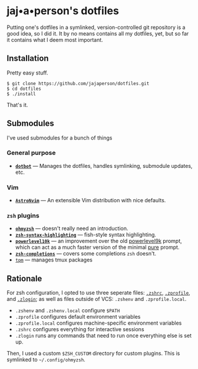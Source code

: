 # jaj•a•person's dotfiles

Putting one's dotfiles in a symlinked, version-controlled git repository is a
good idea, so I did it. It by no means contains all my dotfiles, yet, but so
far it contains what I deem most important.

## Installation

Pretty easy stuff.

```
$ git clone https://github.com/jajaperson/dotfiles.git
$ cd dotfiles
$ ./install
```

That's it.

## Submodules

I've used submodules for a bunch of things

### General purpose

- [**`dotbot`**](https://github.com/anishathalye/dotbot) — Manages the
  dotfiles, handles symlinking, submodule updates, etc.

### Vim

- [**`AstroNvim`**](https://github.com/AstroNvim/AstroNvim) — An extensible Vim distribution with nice defaults.

### `zsh` plugins

- [**`ohmyzsh`**](https://github.com/ohmyzsh/ohmyzsh) — doesn't really need
  an introduction.
- [**`zsh-syntax-highlighting`**](https://github.com/zsh-users/zsh-syntax-highlighting) —
  fish-style syntax highlighting.
- [**`powerlevel10k`**](https://github.com/romkatv/powerlevel10k) — an
  improvement over the old [powerlevel9k](https://github.com/Powerlevel9k/powerlevel9k)
  prompt, which can act as a much faster version of the minimal
  [pure](https://github.com/sindresorhus/pure) prompt.
- [**`zsh-completions`**](https://github.com/zsh-users/zsh-completions) — covers some
  completions `zsh` doesn't.
- [`tpm`](https://github.com/tmux-plugins/tpm) — manages tmux packages

## Rationale

For zsh configuration, I opted to use three seperate files: [`.zshrc`](/zsh/zshrc),
[`.zprofile`](/zsh/zprofile), and [`.zlogin`](/zsh/zlogin); as well as files
outside of VCS: `.zshenv` and `.zprofile.local`.

- `.zshenv` and `.zshenv.local` configure `$PATH`
- `.zprofile` configures default environment variables
- `.zprofile.local` configures machine-specific environment variables
- `.zshrc` configures everything for interactive sessions
- `.zlogin` runs any commands that need to run once everything else is set up.

Then, I used a custom `$ZSH_CUSTOM` directory for custom plugins. This is
symlinked to `~/.config/ohmyzsh`.

